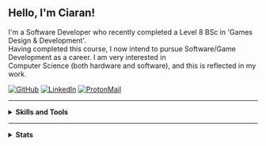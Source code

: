 <p>
    <script type="application/javascript" src="src/js/such_a_shame_there_is_no.js"></script>
    <link rel="stylesheet" type="text/css" href="src/css/style.css">
</p>

## Hello, I'm Ciaran!  

I'm a Software Developer who recently completed a Level 8 BSc in 'Games Design & Development'.  
Having completed this course, I now intend to pursue Software/Game Development as a career.  I am very interested in  
Computer Science (both hardware and software), and this is reflected in my work.  

[![GitHub](https://img.shields.io/badge/-Github-000?style=flat&logo=Github&logoColor=white)](https://github.com/Renegade-Master/)
[![LinkedIn](https://img.shields.io/badge/-LinkedIn-blue?style=flat&logo=Linkedin&logoColor=white)](https://www.linkedin.com/in/ciaran-bent/)
[![ProtonMail](https://img.shields.io/badge/-ProtonMail-1e2229?style=flat&logo=Protonmail&logoColor=white)](mailto:ciaran.bent@protonmail.ch)    

---  

<p>
    <details>
        <summary>
            <b>Skills and Tools</b>
        </summary>
        <h5>Operating Systems:</h5>
        <table>
            <tr>
                <td><img class="badge" src="https://img.shields.io/badge/-Windows-1e2229?style=plastic&logo=Windows" alt="Windows Logo"></td>
                <td><img class="badge" src="https://img.shields.io/badge/-Linux-1e2229?style=plastic&logo=Linux" alt="Linux Logo"></td>
                <td><img class="badge" src="https://img.shields.io/badge/-Mac_OS-1e2229?style=plastic&logo=Apple" alt="Apple Logo"></td>
                <td><img class="badge" src="https://img.shields.io/badge/-Android-1e2229?style=plastic&logo=Android" alt="Android Logo"></td>
            </tr>
        </table>
        <br>
        <h5>Programming Languages and Frameworks:</h5>
        <table>
            <tr>
                <td><b>Proficient</b></td>
                <td><img class="badge" src="https://img.shields.io/badge/-Python-1e2229?style=plastic&logo=Python" alt="Python Logo"></td>
                <td><img class="badge" src="https://img.shields.io/badge/-Java-1e2229?style=plastic&logo=Java" alt="Java Logo"></td>
                <td><img class="badge" src="https://img.shields.io/badge/-Kotlin-1e2229?style=plastic&logo=Kotlin" alt="Kotlin Logo"></td>
                <td><img class="badge" src="https://img.shields.io/badge/-CSharp-1e2229?style=plastic&logo=C-Sharp" alt="C# Logo"></td>
                <td><img class="badge" src="https://img.shields.io/badge/-C++-00599C?style=plastic&logo=CPlusPlus" alt="C++ Logo"></td>
                <td><img class="badge" src="https://img.shields.io/badge/-C-1e2229?style=plastic&logo=C" alt="C Logo"></td>
                <td><img class="badge" src="https://img.shields.io/badge/-Git-1e2229?style=plastic&logo=Git" alt="Git Logo"></td>
            </tr>
            <tr>
                <td><b>Familiar</b></td>
                <td><img class="badge" src="https://img.shields.io/badge/-AWS-1e2229?style=plastic&logo=amazon-aws" alt="Amazon AWS Logo"></td>
                <td><img class="badge" src="https://img.shields.io/badge/-JavaScript-1e2229?style=plastic&logo=JavaScript" alt="JavaScript Logo"></td>
                <td><img class="badge" src="https://img.shields.io/badge/-TypeScript-1e2229?style=plastic&logo=TypeScript" alt="TypeScript Logo"></td>
                <td><img class="badge" src="https://img.shields.io/badge/-React-1e2229?style=plastic&logo=React" alt="React Logo"></td>
                <td><img class="badge" src="https://img.shields.io/badge/-HTML_5-1e2229?style=plastic&logo=HTML5" alt="HTML5 Logo"></td>
                <td><img class="badge" src="https://img.shields.io/badge/-CSS_3-1e2229?style=plastic&logo=CSS3" alt="CSS3 Logo"></td>
                <td></td>
            </tr>
            <tr>
                <td><b>Worked With</b></td>
                <td><img class="badge" src="https://img.shields.io/badge/-Motorola_68K-1e2229?style=plastic&logo=" alt="M68K Logo"></td>
                <td><img class="badge" src="https://img.shields.io/badge/-SASS-1e2229?style=plastic&logo=SASS" alt="SASS Logo"></td>
                <td></td>
                <td></td>
                <td></td>
                <td></td>
                <td></td>
            </tr>
        </table>
        <br>
        <h5>IDEs</h5>
        <table>
            <tr>
                <td><img class="badge" src="https://img.shields.io/badge/-IntelliJ_IDEA-1e2229?style=plastic&logo=IntelliJ-IDEA" alt="IntelliJ IDEA Logo"></td>
                <td><img class="badge" src="https://img.shields.io/badge/-Visual_Studio-1e2229?style=plastic&logo=Visual-Studio" alt="Visual Studio Logo"></td>
                <td><img class="badge" src="https://img.shields.io/badge/-Visual_Studio_Code-1e2229?style=plastic&logo=Visual-Studio-Code" alt="Visual Studio Code Logo"></td>
                <td><img class="badge" src="https://img.shields.io/badge/-VIM-1e2229?style=plastic&logo=VIM" alt="VIM"></td>
            </tr>
        </table>
    </details>
</p>

---  

<p>
    <details>
        <summary>
            <b>Stats</b>
        </summary>
        <table>
            <tr>
                <th>Personal Account</th><th>University Account</th>
            </tr>
            <tr>
                <td>
                    <img src="https://github-readme-stats.vercel.app/api?username=Renegade-Master&show_icons=true&&theme=dark&hide_border=true" alt="">
                </td>
                <td>
                    <img src="https://github-readme-stats.vercel.app/api?username=LitThurles-K00221230&theme=prussian&show_icons=true&&theme=dark&hide_border=true" alt="">
                </td>
            </tr>
            <tr>
                <td>
                    <img src="https://github-readme-stats.vercel.app/api/top-langs/?username=Renegade-Master&theme=dark&hide_border=true" alt="">
                </td>
                <td>
                    <img src="https://github-readme-stats.vercel.app/api/top-langs/?username=LitThurles-K00221230&theme=prussian&hide_border=true" alt="">
                </td>
            </tr>
        </table>
    </details>
</p>
